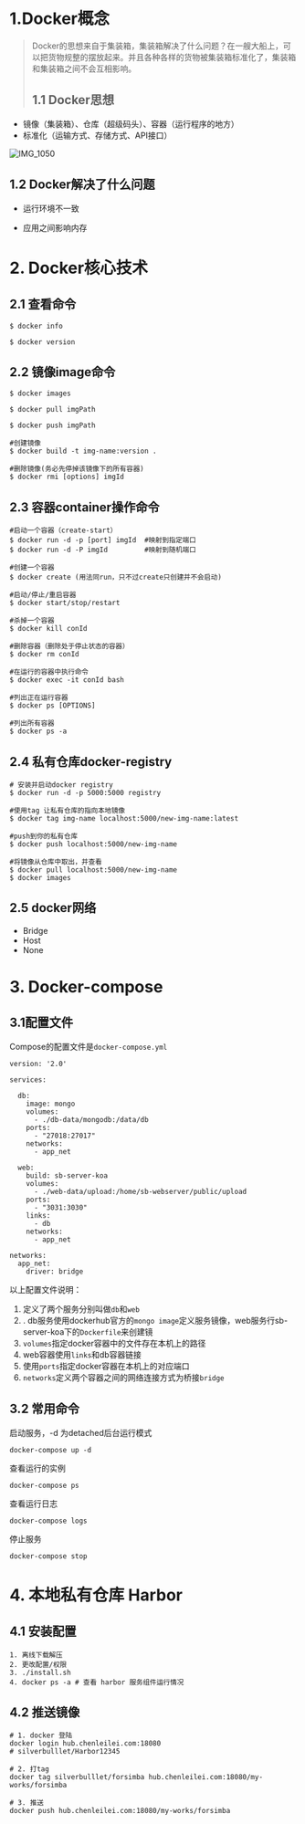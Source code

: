 # 1.Docker概念

> Docker的思想来自于集装箱，集装箱解决了什么问题？在一艘大船上，可以把货物规整的摆放起来。并且各种各样的货物被集装箱标准化了，集装箱和集装箱之间不会互相影响。
>
> ##  1.1 Docker思想
* 镜像（集装箱）、仓库（超级码头）、容器（运行程序的地方）
* 标准化（运输方式、存储方式、API接口）

![IMG_1050](http://47.94.165.69:3031/upload/aaa/7277ce791b7c6.PNG) 

##  1.2 Docker解决了什么问题
* 运行环境不一致

* 应用之间影响内存

  

# 2. Docker核心技术

## 2.1 查看命令

```
$ docker info

$ docker version 
```

## 2.2 镜像image命令

```
$ docker images 

$ docker pull imgPath

$ docker push imgPath

#创建镜像
$ docker build -t img-name:version .

#删除镜像(务必先停掉该镜像下的所有容器) 
$ docker rmi [options] imgId
```

## 2.3 容器container操作命令
```
#启动一个容器（create-start）
$ docker run -d -p [port] imgId  #映射到指定端口
$ docker run -d -P imgId         #映射到随机端口

#创建一个容器
$ docker create (用法同run，只不过create只创建并不会启动) 

#启动/停止/重启容器 
$ docker start/stop/restart 

#杀掉一个容器
$ docker kill conId 

#删除容器（删除处于停止状态的容器） 
$ docker rm conId

#在运行的容器中执行命令 
$ docker exec -it conId bash

#列出正在运行容器 
$ docker ps [OPTIONS] 

#列出所有容器 
$ docker ps -a 
```
## 2.4 私有仓库docker-registry 
```
# 安装并启动docker registry
$ docker run -d -p 5000:5000 registry

#使用tag 让私有仓库的指向本地镜像
$ docker tag img-name localhost:5000/new-img-name:latest

#push到你的私有仓库
$ docker push localhost:5000/new-img-name

#将镜像从仓库中取出，并查看
$ docker pull localhost:5000/new-img-name
$ docker images
```
## 2.5 docker网络
* Bridge
* Host
* None



# 3. Docker-compose

##  3.1配置文件

 Compose的配置文件是`docker-compose.yml`

```
version: '2.0'

services:
  
  db:
    image: mongo
    volumes:
      - ./db-data/mongodb:/data/db
    ports:
      - "27018:27017"
    networks:
      - app_net

  web:
    build: sb-server-koa
    volumes:
      - ./web-data/upload:/home/sb-webserver/public/upload
    ports:
      - "3031:3030"
    links:
      - db
    networks:
      - app_net

networks: 
  app_net:
    driver: bridge
```

以上配置文件说明：

1. 定义了两个服务分别叫做`db`和`web`
2. . db服务使用dockerhub官方的`mongo image`定义服务镜像，web服务行sb-server-koa下的`Dockerfile`来创建镜
3. `volumes`指定docker容器中的文件存在本机上的路径
4. web容器使用`links`和db容器链接
5. 使用`ports`指定docker容器在本机上的对应端口
6. `networks`定义两个容器之间的网络连接方式为桥接`bridge`

## 3.2 常用命令

启动服务，-d 为detached后台运行模式

```
docker-compose up -d
```

查看运行的实例

```
docker-compose ps
```

查看运行日志

```
docker-compose logs
```

停止服务

```
docker-compose stop
```



# 4. 本地私有仓库 Harbor

## 4.1 安装配置

```
1. 离线下载解压
2. 更改配置/权限
3. ./install.sh
4. docker ps -a # 查看 harbor 服务组件运行情况
```



## 4.2 推送镜像

```
# 1. docker 登陆
docker login hub.chenleilei.com:18080
# silverbulllet/Harbor12345

# 2. 打tag
docker tag silverbulllet/forsimba hub.chenleilei.com:18080/my-works/forsimba

# 3. 推送
docker push hub.chenleilei.com:18080/my-works/forsimba
```

